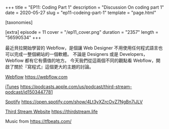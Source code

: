 +++
title = "EP11: Coding Part 1"
description = "Discussion On coding part 1"
date = 2020-05-27
slug = "ep11-codeing-part-1"
template = "page.html"

[taxonomies]

[extra]
episode = 11
cover = "/ep11_cover.png"
duration = "2357"
length = "56590534"
+++

最近貝拉開始學習的 Webflow，是個讓 Web Designer 不用使用任何程式語言也可以完成一整個網站的一個軟體。
不論是  Designers 或是 Developers，Webflow 都有它有價值的地方。
今天我們從這兩個不同的觀點看  Webflow，開啟了關於『寫程式』這個更大的主題的討論。

<!-- more -->

[Webflow](https://webflow.com)
https://webflow.com

[iTunes](https://podcasts.apple.com/us/podcast/third-stream-podcast/id1503447781)
https://podcasts.apple.com/us/podcast/third-stream-podcast/id1503447781

[Spotify](https://open.spotify.com/show/4Lt3yXZrcOvZ7NgBn7iJLV)
https://open.spotify.com/show/4Lt3yXZrcOvZ7NgBn7iJLV

[Third Stream Website](https://thirdstream.life)
https://thirdstream.life

Music from https://tfbeats.com/
